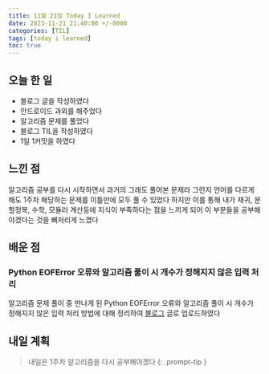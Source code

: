 ```yaml
---
title: 11월 21일 Today I Learned
date: 2023-11-21 21:40:00 +/-0000
categories: [TIL]
tags: [today i learned]
toc: true
---
```


## 오늘 한 일

* 블로그 글을 작성하였다
* 안드로이드 과외를 해주었다
* 알고리즘 문제를 풀었다
* 블로그 TIL을 작성하였다
* 1일 1커밋을 하였다

## 느낀 점

알고리즘 공부를 다시 시작하면서 과거의 그래도 풀어본 문제라 그런지 언어를 다르게 해도 1주차 해당하는 문제를 이틀만에 모두 풀 수 있었다 하지만 이를 통해 내가 재귀, 분할정복, 수학, 모듈러 계산등에 지식이 부족하다는 점을 느끼게 되어 이 부분들을 공부해야겠다는 것을 뼈저리게 느꼈다

## 배운 점

### Python EOFError 오류와 알고리즘 풀이 시 개수가 정해지지 않은 입력 처리

알고리즘 문제 풀이 중 만나게 된 Python EOFError 오류와 알고리즘 풀이 시 개수가 정해지지 않은 입력 처리 방법에 대해 정리하여 [블로그](https://jangwoojun.github.io/posts/Python-EOFError-%EC%98%A4%EB%A5%98%EC%99%80-%EC%95%8C%EA%B3%A0%EB%A6%AC%EC%A6%98-%ED%92%80%EC%9D%B4-%EC%8B%9C-%EA%B0%9C%EC%88%98%EA%B0%80-%EC%A0%95%ED%95%B4%EC%A7%80%EC%A7%80-%EC%95%8A%EC%9D%80-%EC%9E%85%EB%A0%A5-%EC%B2%98%EB%A6%AC/) 글로 업로드하였다

## 내일 계획

> 내일은 1주차 알고리즘을 다시 공부해야겠다
{: .prompt-tip }

